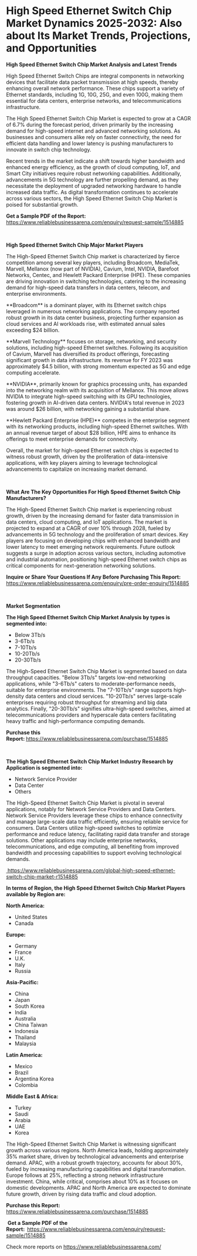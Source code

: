 <p><h1>High Speed Ethernet Switch Chip Market Dynamics 2025-2032: Also about Its Market Trends, Projections, and Opportunities</h1></p><p><strong>High Speed Ethernet Switch Chip Market Analysis and Latest Trends</strong></p>
<p><p>High Speed Ethernet Switch Chips are integral components in networking devices that facilitate data packet transmission at high speeds, thereby enhancing overall network performance. These chips support a variety of Ethernet standards, including 1G, 10G, 25G, and even 100G, making them essential for data centers, enterprise networks, and telecommunications infrastructure.</p><p>The High Speed Ethernet Switch Chip Market is expected to grow at a CAGR of 6.7% during the forecast period, driven primarily by the increasing demand for high-speed internet and advanced networking solutions. As businesses and consumers alike rely on faster connectivity, the need for efficient data handling and lower latency is pushing manufacturers to innovate in switch chip technology. </p><p>Recent trends in the market indicate a shift towards higher bandwidth and enhanced energy efficiency, as the growth of cloud computing, IoT, and Smart City initiatives require robust networking capabilities. Additionally, advancements in 5G technology are further propelling demand, as they necessitate the deployment of upgraded networking hardware to handle increased data traffic. As digital transformation continues to accelerate across various sectors, the High Speed Ethernet Switch Chip Market is poised for substantial growth.</p></p>
<p><strong>Get a Sample PDF of the Report:&nbsp;</strong> <a href="https://www.reliablebusinessarena.com/enquiry/request-sample/1514885?utm_campaign=3497&utm_medium=2&utm_source=Github&utm_content=ia&utm_term=29032025&utm_id=high-speed-ethernet-switch-chip">https://www.reliablebusinessarena.com/enquiry/request-sample/1514885</a></p>
<p>&nbsp;</p>
<p><strong>High Speed Ethernet Switch Chip Major Market Players</strong></p>
<p><p>The High-Speed Ethernet Switch Chip market is characterized by fierce competition among several key players, including Broadcom, MediaTek, Marvell, Mellanox (now part of NVIDIA), Cavium, Intel, NVIDIA, Barefoot Networks, Centec, and Hewlett Packard Enterprise (HPE). These companies are driving innovation in switching technologies, catering to the increasing demand for high-speed data transfers in data centers, telecom, and enterprise environments.</p><p>**Broadcom** is a dominant player, with its Ethernet switch chips leveraged in numerous networking applications. The company reported robust growth in its data center business, projecting further expansion as cloud services and AI workloads rise, with estimated annual sales exceeding $24 billion.</p><p>**Marvell Technology** focuses on storage, networking, and security solutions, including high-speed Ethernet switches. Following its acquisition of Cavium, Marvell has diversified its product offerings, forecasting significant growth in data infrastructure. Its revenue for FY 2023 was approximately $4.5 billion, with strong momentum expected as 5G and edge computing accelerate.</p><p>**NVIDIA**, primarily known for graphics processing units, has expanded into the networking realm with its acquisition of Mellanox. This move allows NVIDIA to integrate high-speed switching with its GPU technologies, fostering growth in AI-driven data centers. NVIDIA's total revenue in 2023 was around $26 billion, with networking gaining a substantial share.</p><p>**Hewlett Packard Enterprise (HPE)** competes in the enterprise segment with its networking products, including high-speed Ethernet switches. With an annual revenue target of about $28 billion, HPE aims to enhance its offerings to meet enterprise demands for connectivity.</p><p>Overall, the market for high-speed Ethernet switch chips is expected to witness robust growth, driven by the proliferation of data-intensive applications, with key players aiming to leverage technological advancements to capitalize on increasing market demand.</p></p>
<p>&nbsp;</p>
<p><strong>What Are The Key Opportunities For High Speed Ethernet Switch Chip Manufacturers?</strong></p>
<p><p>The High-Speed Ethernet Switch Chip market is experiencing robust growth, driven by the increasing demand for faster data transmission in data centers, cloud computing, and IoT applications. The market is projected to expand at a CAGR of over 10% through 2028, fueled by advancements in 5G technology and the proliferation of smart devices. Key players are focusing on developing chips with enhanced bandwidth and lower latency to meet emerging network requirements. Future outlook suggests a surge in adoption across various sectors, including automotive and industrial automation, positioning high-speed Ethernet switch chips as critical components for next-generation networking solutions.</p></p>
<p><strong>Inquire or Share Your Questions If Any Before Purchasing This Report:</strong> <a href="https://www.reliablebusinessarena.com/enquiry/pre-order-enquiry/1514885?utm_campaign=3497&utm_medium=2&utm_source=Github&utm_content=ia&utm_term=29032025&utm_id=high-speed-ethernet-switch-chip">https://www.reliablebusinessarena.com/enquiry/pre-order-enquiry/1514885</a></p>
<p>&nbsp;</p>
<p><strong>Market Segmentation</strong></p>
<p><strong>The High Speed Ethernet Switch Chip Market Analysis by types is segmented into:</strong></p>
<p><ul><li>Below 3Tb/s</li><li>3-6Tb/s</li><li>7-10Tb/s</li><li>10-20Tb/s</li><li>20-30Tb/s</li></ul></p>
<p><p>The High-Speed Ethernet Switch Chip Market is segmented based on data throughput capacities. "Below 3Tb/s" targets low-end networking applications, while "3-6Tb/s" caters to moderate-performance needs, suitable for enterprise environments. The "7-10Tb/s" range supports high-density data centers and cloud services. "10-20Tb/s" serves large-scale enterprises requiring robust throughput for streaming and big data analytics. Finally, "20-30Tb/s" signifies ultra-high-speed switches, aimed at telecommunications providers and hyperscale data centers facilitating heavy traffic and high-performance computing demands.</p></p>
<p><strong>Purchase this Report:&nbsp;</strong><a href="https://www.reliablebusinessarena.com/purchase/1514885?utm_campaign=3497&utm_medium=2&utm_source=Github&utm_content=ia&utm_term=29032025&utm_id=high-speed-ethernet-switch-chip">https://www.reliablebusinessarena.com/purchase/1514885</a></p>
<p>&nbsp;</p>
<p><strong>The High Speed Ethernet Switch Chip Market Industry Research by Application is segmented into:</strong></p>
<p><ul><li>Network Service Provider</li><li>Data Center</li><li>Others</li></ul></p>
<p><p>The High-Speed Ethernet Switch Chip Market is pivotal in several applications, notably for Network Service Providers and Data Centers. Network Service Providers leverage these chips to enhance connectivity and manage large-scale data traffic efficiently, ensuring reliable service for consumers. Data Centers utilize high-speed switches to optimize performance and reduce latency, facilitating rapid data transfer and storage solutions. Other applications may include enterprise networks, telecommunications, and edge computing, all benefiting from improved bandwidth and processing capabilities to support evolving technological demands.</p></p>
<p><a href="https://www.reliablebusinessarena.com/global-high-speed-ethernet-switch-chip-market-r1514885?utm_campaign=3497&utm_medium=2&utm_source=Github&utm_content=ia&utm_term=29032025&utm_id=high-speed-ethernet-switch-chip">&nbsp;https://www.reliablebusinessarena.com/global-high-speed-ethernet-switch-chip-market-r1514885</a></p>
<p><strong>In terms of Region, the High Speed Ethernet Switch Chip Market Players available by Region are:</strong></p>
<p>
    <p> <strong> North America: </strong>
        <ul>
            <li>United States</li>
            <li>Canada</li>
        </ul>
        </p> 
    <p> <strong> Europe: </strong>
        <ul>
            <li>Germany</li>
            <li>France</li>
            <li>U.K.</li>
            <li>Italy</li>
            <li>Russia</li>
        </ul>
        </p> 
    <p> <strong> Asia-Pacific: </strong>
        <ul>
            <li>China</li>
            <li>Japan</li>
            <li>South Korea</li>
            <li>India</li>
            <li>Australia</li>
            <li>China Taiwan</li>
            <li>Indonesia</li>
            <li>Thailand</li>
            <li>Malaysia</li>
        </ul>
        </p> 
    <p> <strong> Latin America: </strong>
        <ul>
            <li>Mexico</li>
            <li>Brazil</li>
            <li>Argentina Korea</li>
            <li>Colombia</li>
        </ul>
        </p> 
    <p> <strong> Middle East & Africa: </strong>
        <ul>
            <li>Turkey</li>
            <li>Saudi</li>
            <li>Arabia</li>
            <li>UAE</li>
            <li>Korea</li>
        </ul>
    </p>
    </p>
<p><p>The High-Speed Ethernet Switch Chip Market is witnessing significant growth across various regions. North America leads, holding approximately 35% market share, driven by technological advancements and enterprise demand. APAC, with a robust growth trajectory, accounts for about 30%, fueled by increasing manufacturing capabilities and digital transformation. Europe follows at 25%, reflecting a strong network infrastructure investment. China, while critical, comprises about 10% as it focuses on domestic developments. APAC and North America are expected to dominate future growth, driven by rising data traffic and cloud adoption.</p></p>
<p><strong>Purchase this Report: </strong><a href="https://www.reliablebusinessarena.com/purchase/1514885?utm_campaign=3497&utm_medium=2&utm_source=Github&utm_content=ia&utm_term=29032025&utm_id=high-speed-ethernet-switch-chip">https://www.reliablebusinessarena.com/purchase/1514885</a></p>
<p>&nbsp;<strong>Get a Sample PDF of the Report:&nbsp;&nbsp;</strong><a href="https://www.reliablebusinessarena.com/enquiry/request-sample/1514885?utm_campaign=3497&utm_medium=2&utm_source=Github&utm_content=ia&utm_term=29032025&utm_id=high-speed-ethernet-switch-chip">https://www.reliablebusinessarena.com/enquiry/request-sample/1514885</a></p>
<p><strong></strong></p>
<p>Check more reports on <a href="https://www.reliablebusinessarena.com/?utm_campaign=3497&utm_medium=2&utm_source=Github&utm_content=ia&utm_term=29032025&utm_id=high-speed-ethernet-switch-chip">https://www.reliablebusinessarena.com/</a></p>